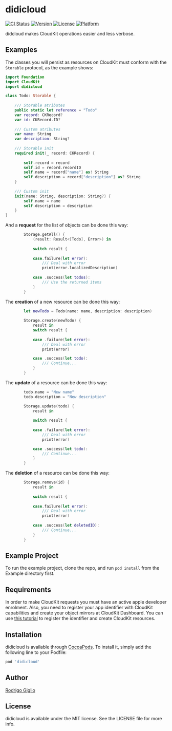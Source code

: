 # didicloud

[![CI Status](https://img.shields.io/travis/rodrigofgiglio@gmail.com/didicloud.svg?style=flat)](https://travis-ci.org/rodrigofgiglio@gmail.com/didicloud)
[![Version](https://img.shields.io/cocoapods/v/didicloud.svg?style=flat)](https://cocoapods.org/pods/didicloud)
[![License](https://img.shields.io/cocoapods/l/didicloud.svg?style=flat)](https://cocoapods.org/pods/didicloud)
[![Platform](https://img.shields.io/cocoapods/p/didicloud.svg?style=flat)](https://cocoapods.org/pods/didicloud)

didcloud makes CloudKit operations easier and less verbose.

## Examples
The classes you will persist as resources on CloudKit must conform with the `Storable` protocol, as the example shows:
```swift
import Foundation
import CloudKit
import didicloud

class Todo: Storable {
    
    /// Storable atributes
    public static let reference = "Todo"
    var record: CKRecord?
    var id: CKRecord.ID?
    
    /// Custom atributes
    var name: String
    var description: String?
    
    /// Storable init
    required init(_ record: CKRecord) {
        
        self.record = record
        self.id = record.recordID
        self.name = record["name"] as! String
        self.description = record["description"] as? String
    }
    
    /// Custom init
    init(name: String, description: String?) {
        self.name = name
        self.description = description
    }
}
```

And a **request** for the list of objects can be done this way:
```swift
        Storage.getAll() {
            (result: Result<[Todo], Error>) in
            
            switch result {
                
            case.failure(let error):
                /// Deal with error
                print(error.localizedDescription)
                
            case .success(let todos):
                /// Use the returned items
            }
        }
```

The **creation** of a new resource can be done this way:
```swift
        let newTodo = Todo(name: name, description: description)
        
        Storage.create(newTodo) {
            result in  
            switch result {
                
            case .failure(let error): 
                /// Deal with error
                print(error)

            case .success(let todo):
                /// Continue...
            }
        }
```

The **update** of a resource can be done this way:
```swift
        todo.name = "New name"
        todo.description = "New description"

        Storage.update(todo) {
            result in
            
            switch result {
                
            case .failure(let error): 
                /// Deal with error
                print(error)

            case .success(let todo):
                /// Continue...
            }
        }
```

The **deletion** of a resource can be done this way:
```swift
        Storage.remove(id) {
            result in
            
            switch result {
                
            case.failure(let error):
                /// Deal with error
                print(error)
                
            case .success(let deletedID):
                /// Continue...
            }
        }
```

## Example Project

To run the example project, clone the repo, and run `pod install` from the Example directory first.

## Requirements
In order to make CloudKit requests you must have an active apple developer enrolment. Also, you need to register your app identifier with CloudKit capabilities and create your object mirrors at CloudKit Dashboard. You can use [this tutorial](https://www.raywenderlich.com/4878052-cloudkit-tutorial-getting-started) to register the identifier and create CloudKit resources.

## Installation

didicloud is available through [CocoaPods](https://cocoapods.org). To install
it, simply add the following line to your Podfile:

```ruby
pod 'didicloud'
```

## Author

[Rodrigo Giglio](https://github.com/rodrigowoulddo)

## License

didicloud is available under the MIT license. See the LICENSE file for more info.
